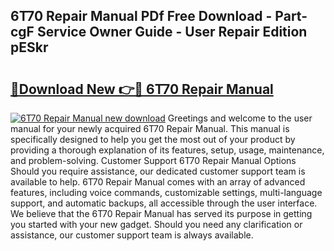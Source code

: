 ## 6T70 Repair Manual PDf Free Download - Part-cgF Service Owner Guide - User Repair Edition pESkr

# <h2><a href="http://bc27556.oget.top/?id=6T70+Repair+Manual">🔗Download New 👉🔴 6T70 Repair Manual</a></h2>

[![6T70 Repair Manual new download](https://i.imgur.com/5g1atiW.png)](http://bc27556.oget.top/?id=6T70+Repair+Manual)
Greetings and welcome to the user manual for your newly acquired 6T70 Repair Manual. This manual is specifically designed to help you get the most out of your product by providing a thorough explanation of its features, setup, usage, maintenance, and problem-solving. Customer Support 6T70 Repair Manual Options Should you require assistance, our dedicated customer support team is available to help. 6T70 Repair Manual comes with an array of advanced features, including voice commands, customizable settings, multi-language support, and automatic backups, all accessible through the user interface. We believe that the 6T70 Repair Manual has served its purpose in getting you started with your new gadget. Should you need any clarification or assistance, our customer support team is always available.
